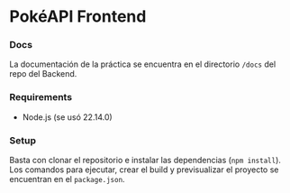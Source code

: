 # PokéAPI Frontend

### Docs

La documentación de la práctica se encuentra en el directorio `/docs` del repo del Backend.

### Requirements

- Node.js (se usó 22.14.0)

### Setup

Basta con clonar el repositorio e instalar las dependencias (`npm install`). Los comandos para ejecutar,
crear el build y previsualizar el proyecto se encuentran en el `package.json`. 
